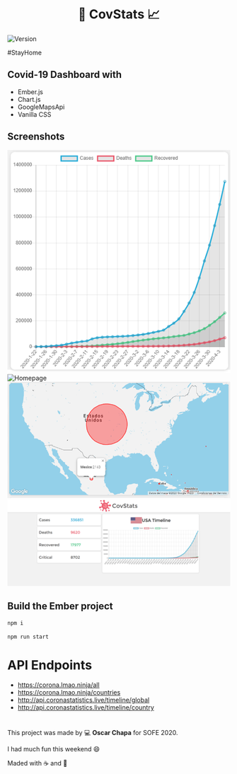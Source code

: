 

<h1 align="center">🦠 CovStats 📈</h1>

  <img alt="Version" src="https://img.shields.io/badge/version-1.0.0-green.svg?cacheSeconds=2592000" />  

  #StayHome
    
## Covid-19 Dashboard with
<!-- UL -->
* Ember.js
* Chart.js
* GoogleMapsApi
* Vanilla CSS


## Screenshots


![Homepage](screenshots/Chart.png)
![Homepage](screenshots/screenshot1.png)
![Homepage](screenshots/Map.png)
![Homepage](screenshots/Country.png)

## Build the Ember project

```sh
npm i
```

```sh
npm run start
```

# API Endpoints

* https://corona.lmao.ninja/all
* https://corona.lmao.ninja/countries
* http://api.coronastatistics.live/timeline/global
* http://api.coronastatistics.live/timeline/country

#

This project was made by 💻 **Oscar Chapa** for SOFE 2020.

I had much fun this weekend 😄

Maded with ☕ and 💞


